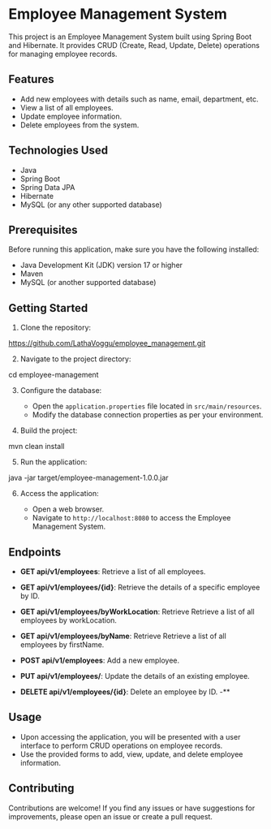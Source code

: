 # Employee Management System

This project is an Employee Management System built using Spring Boot and Hibernate. It provides CRUD (Create, Read, Update, Delete) operations for managing employee records.

## Features

- Add new employees with details such as name, email, department, etc.
- View a list of all employees.
- Update employee information.
- Delete employees from the system.

## Technologies Used

- Java
- Spring Boot
- Spring Data JPA
- Hibernate
- MySQL (or any other supported database)

## Prerequisites

Before running this application, make sure you have the following installed:

- Java Development Kit (JDK) version 17 or higher
- Maven
- MySQL (or another supported database)

## Getting Started

1. Clone the repository:

https://github.com/LathaVoggu/employee_management.git

2. Navigate to the project directory:

cd employee-management

3. Configure the database:

   - Open the `application.properties` file located in `src/main/resources`.
   - Modify the database connection properties as per your environment.

4. Build the project:

mvn clean install

5. Run the application:

java -jar target/employee-management-1.0.0.jar

6. Access the application:

   - Open a web browser.
   - Navigate to `http://localhost:8080` to access the Employee Management System.

## Endpoints

- **GET api/v1/employees**: Retrieve a list of all employees.
- **GET api/v1/employees/{id}**: Retrieve the details of a specific employee by ID.
- **GET api/v1/employees/byWorkLocation**: Retrieve Retrieve a list of all employees by workLocation.
- **GET api/v1/employees/byName**: Retrieve Retrieve a list of all employees by firstName.

- **POST api/v1/employees**: Add a new employee.
- **PUT api/v1/employees/**: Update the details of an existing employee.
- **DELETE api/v1/employees/{id}**: Delete an employee by ID.
  -\*\*

## Usage

- Upon accessing the application, you will be presented with a user interface to perform CRUD operations on employee records.
- Use the provided forms to add, view, update, and delete employee information.

## Contributing

Contributions are welcome! If you find any issues or have suggestions for improvements, please open an issue or create a pull request.
